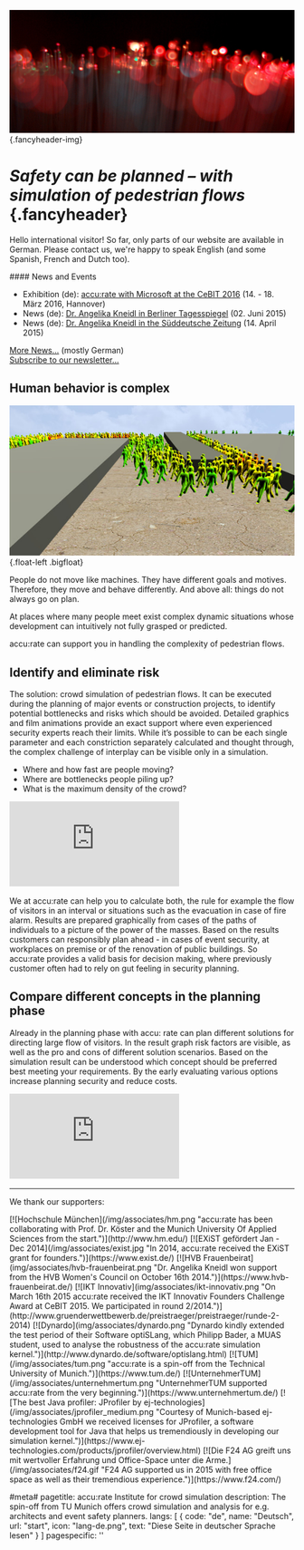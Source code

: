 ![](/img/accurate-bild-start.jpg) {.fancyheader-img}
# *Safety can be planned – with simulation of pedestrian flows* {.fancyheader}

Hello international visitor! So far, only parts of our website are available in German.
Please contact us, we're happy to speak English (and some Spanish, French and Dutch too).

<div class="float-right newsbox border" markdown="1">
#### News and Events

* Exhibition (de): [accu:rate with Microsoft at the CeBIT 2016](/news:2016-02-26-accu-rate-mit-hhpberlin-und-microsoft-auf-der-cebit) (14. - 18. März 2016, Hannover)
* News (de): [Dr. Angelika Kneidl in Berliner Tagesspiegel](/news:2015-06-02-tagesspiegel-seyfried-kneidl-experimente) (02. Juni 2015)
* News (de): [Dr. Angelika Kneidl in the Süddeutsche Zeitung](/news:2015-04-14-sz-artikel-computertechnik-die-leben-rettet) (14. April 2015)

[More News...](/news:archiv) (mostly German)  
[Subscribe to our newsletter...](http://eepurl.com/bS5MYr)
</div>

## Human behavior is complex

![Shortest path SumoViz3D](/img/shortest_path.jpg) {.float-left .bigfloat}

People do not move like machines.
They have different goals and motives.
Therefore, they move and behave differently.
And above all: things do not always go on plan.

At places where many people meet exist complex dynamic situations whose development can intuitively not fully grasped or predicted.

accu:rate can support you in handling the complexity of pedestrian flows.


## Identify and eliminate risk

The solution: crowd simulation of pedestrian flows.
It can be executed during the planning of major events or construction projects, to identify potential bottlenecks and risks which should be avoided.
Detailed graphics and film animations provide an exact support where even experienced security experts reach their limits.
While it’s possible to can be each single parameter and each constriction separately calculated and thought through, the complex challenge of interplay can be visible only in a simulation. 

- Where and how fast are people moving?
- Where are bottlenecks people piling up?
- What is the maximum density of the crowd?

<div class='embed-container'><iframe src='https://www.youtube.com/embed/sw1zICjwpV4?rel=0' frameborder='0' allowfullscreen></iframe></div>

We at accu:rate can help you to calculate both, the rule for example the flow of visitors in an interval  or situations such as the evacuation in case of fire alarm.
Results are prepared graphically from cases of the paths of individuals to a picture of the power of the masses.
Based on the results customers can responsibly plan ahead - in cases of event security, at workplaces on premise or of the renovation of public buildings.
So accu:rate provides a valid basis for decision making, where previously customer often had to rely on gut feeling in security planning.


## Compare different concepts in the planning phase

Already in the planning phase with accu: rate can plan different solutions for directing large flow of visitors.
In the result graph risk factors are visible, as well as the pro and cons of different solution scenarios.
Based on the simulation result can be understood which concept should be preferred best meeting your requirements.
By the early evaluating various options increase planning security and reduce costs.


<div class='embed-container'><iframe src='https://www.youtube.com/embed/HpRT8hqR_uI?rel=0' frameborder='0' allowfullscreen></iframe></div>

-----------

We thank our supporters:

<div class="associates-logos" markdown="1">
[![Hochschule München](/img/associates/hm.png "accu:rate has been collaborating with Prof. Dr. Köster and the Munich University Of Applied Sciences from the start.")](http://www.hm.edu/)
[![EXiST gefördert Jan - Dec 2014](/img/associates/exist.jpg "In 2014, accu:rate received the EXiST grant for founders.")](https://www.exist.de/)
[![HVB Frauenbeirat](img/associates/hvb-frauenbeirat.png "Dr. Angelika Kneidl won support from the HVB Women's Council on October 16th 2014.")](https://www.hvb-frauenbeirat.de/)
[![IKT Innovativ](img/associates/ikt-innovativ.png "On March 16th 2015 accu:rate received the IKT Innovativ Founders Challenge Award at CeBIT 2015. We participated in round 2/2014.")](http://www.gruenderwettbewerb.de/preistraeger/preistraeger/runde-2-2014)
[![Dynardo](img/associates/dynardo.png "Dynardo kindly extended the test period of their Software optiSLang, which Philipp Bader, a MUAS student, used to analyse the robustness of the accu:rate simulation kernel.")](http://www.dynardo.de/software/optislang.html)
[![TUM](/img/associates/tum.png "accu:rate is a spin-off from the Technical University of Munich.")](https://www.tum.de/)
[![UnternehmerTUM](/img/associates/unternehmertum.png "UnternehmerTUM supported accu:rate from the very beginning.")](https://www.unternehmertum.de/)
[![The best Java profiler: JProfiler by ej-technologies](/img/associates/jprofiler_medium.png "Courtesy of Munich-based ej-technologies GmbH we received licenses for JProfiler, a software development tool for Java that helps us tremendiously in developing our simulation kernel.")](https://www.ej-technologies.com/products/jprofiler/overview.html)
[![Die F24 AG greift uns mit wertvoller Erfahrung und Office-Space unter die Arme.](/img/associates/f24.gif "F24 AG supported us in 2015 with free office space as well as their tremendious experience.")](https://www.f24.com/)
</div>

#meta#
pagetitle: accu:rate Institute for crowd simulation
description: The spin-off from TU Munich offers crowd simulation and analysis for e.g. architects and event safety planners.
langs: [
    { code: "de", name: "Deutsch", url: "start", icon: "lang-de.png", text: "Diese Seite in deutscher Sprache lesen" }
]
pagespecific: '<link rel="alternate" href="http://www.accu-rate.de/" hreflang="x-default" />'

